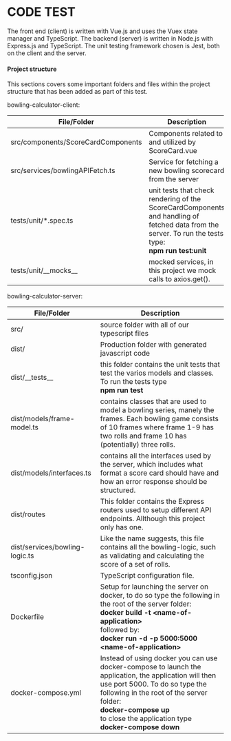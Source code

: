 # **CODE TEST**

The front end (client) is written with Vue.js and uses the Vuex state manager and TypeScript. The backend (server) is written in Node.js with Express.js and TypeScript. The unit testing framework chosen is Jest, both on the client and the server.

#### Project structure

This sections covers some important folders and files within the project structure that has been added as part of this test.

bowling-calculator-client:

| File/Folder                        | Description                                                  |
| ---------------------------------- | ------------------------------------------------------------ |
| src/components/ScoreCardComponents | Components related to and utilized by ScoreCard.vue          |
| src/services/bowlingAPIFetch.ts    | Service for fetching a new bowling scorecard from the server |
| tests/unit/*.spec.ts               | unit tests that check rendering of the ScoreCardComponents and handling of fetched data from the server. To run the tests type:<br />**npm run test:unit** |
| tests/unit/\_\_mocks\_\_           | mocked services, in this project we mock calls to axios.get(). |

bowling-calculator-server:

| File/Folder                    | Description                                                  |
| ------------------------------ | ------------------------------------------------------------ |
| src/                           | source folder with all of our typescript files               |
| dist/                          | Production folder with generated javascript code             |
| dist/\_\_tests\_\_             | this folder contains the unit tests that test the varios models and classes. To run the tests type<br /> **npm run test** |
| dist/models/frame-model.ts     | contains classes that are used to model a bowling series, manely the frames. Each bowling game consists of 10 frames where frame 1-9 has two rolls and frame 10 has (potentially) three rolls. |
| dist/models/interfaces.ts      | contains all the interfaces used by the server, which includes what format a score card should have and how an error response should be structured. |
| dist/routes                    | This folder contains the Express routers used to setup different API endpoints. Allthough this project only has one. |
| dist/services/bowling-logic.ts | Like the name suggests, this file contains all the bowling-logic, such as validating and calculating the score of a set of rolls. |
| tsconfig.json                  | TypeScript configuration file.                               |
| Dockerfile                     | Setup for launching the server on docker, to do so type the following in the root of the server folder: <br />**docker build -t \<name-of-application\>**  <br />followed by:<br />**docker run -d -p 5000:5000 <name-of-application\>** |
| docker-compose.yml             | Instead of using docker you can use docker-compose to launch the application, the application will then use port 5000. To do so type the following in the root of the server folder:<br />**docker-compose up**<br />to close the application type<br />**docker-compose down** |